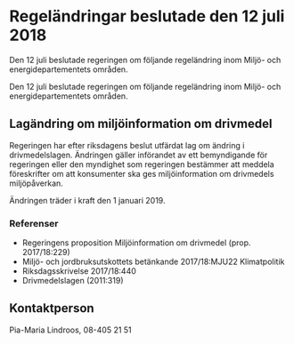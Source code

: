 # Regeländringar beslutade den 12 juli 2018

Den 12 juli beslutade regeringen om följande regeländring inom Miljö- och energidepartementets områden.

Den 12 juli beslutade regeringen om följande regeländring inom Miljö- och energidepartementets områden.

## Lagändring om miljöinformation om drivmedel

Regeringen har efter riksdagens beslut utfärdat lag om ändring i drivmedelslagen. Ändringen gäller införandet av ett bemyndigande för regeringen eller den myndighet som regeringen bestämmer att meddela föreskrifter om att konsumenter ska ges miljöinformation om drivmedels miljöpåverkan.

Ändringen träder i kraft den 1 januari 2019.

### Referenser

* Regeringens proposition Miljöinformation om drivmedel (prop. 2017/18:229)
* Miljö- och jordbruksutskottets betänkande 2017/18:MJU22 Klimatpolitik
* Riksdagsskrivelse 2017/18:440
* Drivmedelslagen (2011:319)

## Kontaktperson

Pia-Maria Lindroos, 08-405 21 51
